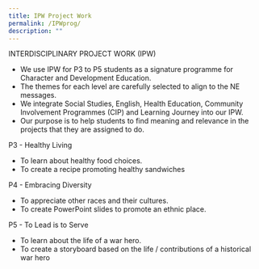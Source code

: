```yaml
---
title: IPW Project Work
permalink: /IPWprog/
description: ""
---
```

INTERDISCIPLINARY PROJECT WORK (IPW)

* We use IPW for P3 to P5 students as a signature programme for Character and Development Education.
* The themes for each level are carefully selected to align to the NE messages.
* We integrate Social Studies, English, Health Education, Community Involvement Programmes (CIP) and Learning Journey into our IPW.
* Our purpose is to help students to find meaning and relevance in the projects that they are assigned to do.

P3 - Healthy Living<br>

* To learn about healthy food choices.
* To create a recipe promoting healthy sandwiches

P4 - Embracing Diversity<br>

* To appreciate other races and their cultures.
* To create PowerPoint slides to promote an ethnic place.

P5 - To Lead is to Serve<br>

* To  learn about the life of a war hero.
* To create a storyboard based on the life / contributions of a historical war hero